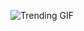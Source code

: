 
<!-- GIF_SECTION -->
![Trending GIF](https://media2.giphy.com/media/v1.Y2lkPThiYjIxNzcyM3RqbW85ZXFwZWpndzhvMWpheDNkbzd4endqNDdleWcyb2pyOXFlNyZlcD12MV9naWZzX3NlYXJjaCZjdD1n/GtZbEjCA68cR37dXBy/giphy.gif)
<!-- END_GIF_SECTION -->
